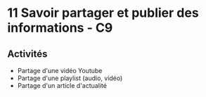# 11 Savoir partager et publier des informations - C9


## Activités

* Partage d'une vidéo Youtube
* Partage d'une playlist (audio, vidéo)
* Partage d'un article d'actualité
